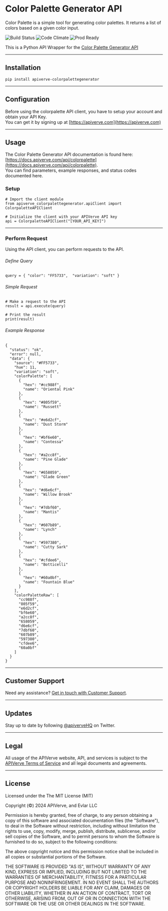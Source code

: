 Color Palette Generator API
============

Color Palette is a simple tool for generating color palettes. It returns a list of colors based on a given color input.

![Build Status](https://img.shields.io/badge/build-passing-green)
![Code Climate](https://img.shields.io/badge/maintainability-B-purple)
![Prod Ready](https://img.shields.io/badge/production-ready-blue)

This is a Python API Wrapper for the [Color Palette Generator API](https://apiverve.com/marketplace/api/colorpalette)

---

## Installation
	pip install apiverve-colorpalettegenerator

---

## Configuration

Before using the colorpalette API client, you have to setup your account and obtain your API Key.  
You can get it by signing up at [https://apiverve.com](https://apiverve.com)

---

## Usage

The Color Palette Generator API documentation is found here: [https://docs.apiverve.com/api/colorpalette](https://docs.apiverve.com/api/colorpalette).  
You can find parameters, example responses, and status codes documented here.

### Setup

```
# Import the client module
from apiverve_colorpalettegenerator.apiClient import ColorpaletteAPIClient

# Initialize the client with your APIVerve API key
api = ColorpaletteAPIClient("[YOUR_API_KEY]")
```

---


### Perform Request
Using the API client, you can perform requests to the API.

###### Define Query

```
query = { "color": "FF5733",  "variation": "soft" }
```

###### Simple Request

```
# Make a request to the API
result = api.execute(query)

# Print the result
print(result)
```

###### Example Response

```
{
  "status": "ok",
  "error": null,
  "data": {
    "source": "#FF5733",
    "hue": 11,
    "variation": "soft",
    "colorPalette": [
      {
        "hex": "#cc988f",
        "name": "Oriental Pink"
      },
      {
        "hex": "#805f59",
        "name": "Russett"
      },
      {
        "hex": "#e6d2cf",
        "name": "Dust Storm"
      },
      {
        "hex": "#bf6e60",
        "name": "Contessa"
      },
      {
        "hex": "#a2cc8f",
        "name": "Pine Glade"
      },
      {
        "hex": "#658059",
        "name": "Glade Green"
      },
      {
        "hex": "#d6e6cf",
        "name": "Willow Brook"
      },
      {
        "hex": "#7dbf60",
        "name": "Mantis"
      },
      {
        "hex": "#607b89",
        "name": "Lynch"
      },
      {
        "hex": "#597380",
        "name": "Cutty Sark"
      },
      {
        "hex": "#cfdee6",
        "name": "Botticelli"
      },
      {
        "hex": "#60a0bf",
        "name": "Fountain Blue"
      }
    ],
    "colorPaletteRaw": [
      "cc988f",
      "805f59",
      "e6d2cf",
      "bf6e60",
      "a2cc8f",
      "658059",
      "d6e6cf",
      "7dbf60",
      "607b89",
      "597380",
      "cfdee6",
      "60a0bf"
    ]
  }
}
```

---

## Customer Support

Need any assistance? [Get in touch with Customer Support](https://apiverve.com/contact).

---

## Updates
Stay up to date by following [@apiverveHQ](https://twitter.com/apiverveHQ) on Twitter.

---

## Legal

All usage of the APIVerve website, API, and services is subject to the [APIVerve Terms of Service](https://apiverve.com/terms) and all legal documents and agreements.

---

## License
Licensed under the The MIT License (MIT)

Copyright (&copy;) 2024 APIVerve, and Evlar LLC

Permission is hereby granted, free of charge, to any person obtaining a copy of this software and associated documentation files (the "Software"), to deal in the Software without restriction, including without limitation the rights to use, copy, modify, merge, publish, distribute, sublicense, and/or sell copies of the Software, and to permit persons to whom the Software is furnished to do so, subject to the following conditions:

The above copyright notice and this permission notice shall be included in all copies or substantial portions of the Software.

THE SOFTWARE IS PROVIDED "AS IS", WITHOUT WARRANTY OF ANY KIND, EXPRESS OR IMPLIED, INCLUDING BUT NOT LIMITED TO THE WARRANTIES OF MERCHANTABILITY, FITNESS FOR A PARTICULAR PURPOSE AND NONINFRINGEMENT. IN NO EVENT SHALL THE AUTHORS OR COPYRIGHT HOLDERS BE LIABLE FOR ANY CLAIM, DAMAGES OR OTHER LIABILITY, WHETHER IN AN ACTION OF CONTRACT, TORT OR OTHERWISE, ARISING FROM, OUT OF OR IN CONNECTION WITH THE SOFTWARE OR THE USE OR OTHER DEALINGS IN THE SOFTWARE.